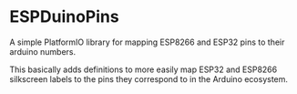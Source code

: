 # ESPDuinoPins
A simple PlatformIO library for mapping ESP8266 and ESP32 pins to their arduino numbers.

This basically adds definitions to more easily map ESP32 and ESP8266 silkscreen labels to the pins they correspond to in the Arduino ecosystem.
